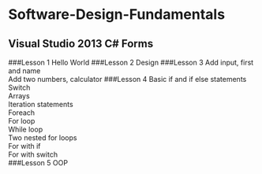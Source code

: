 # Software-Design-Fundamentals
## Visual Studio 2013 C# Forms
###Lesson 1
Hello World
###Lesson 2
Design
###Lesson 3
Add input, first and name<br>
Add two numbers, calculator
###Lesson 4
Basic if and if else statements<br>
Switch<br>
Arrays<br>
Iteration statements<br>
Foreach<br>
For loop<br>
While loop<br>
Two nested for loops<br>
For with if<br>
For with switch<br>
###Lesson 5
OOP
